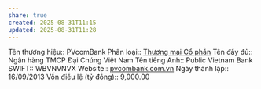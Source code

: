 ```yaml
---
share: true
created: 2025-08-31T11:15
updated: 2025-08-31T11:28
---
```

Tên thương hiệu:: PVcomBank
Phân loại:: [Thương mại Cổ phần](Th%C6%B0%C6%A1ng%20m%E1%BA%A1i%20C%E1%BB%95%20ph%E1%BA%A7n.md)
Tên đầy đủ:: Ngân hàng TMCP Đại Chúng Việt Nam
Tên tiếng Anh:: Public Vietnam Bank
SWIFT:: WBVNVNVX
Website:: [pvcombank.com.vn](pvcombank.com.vn)
Ngày thành lập:: 16/09/2013
Vốn điều lệ (tỷ đồng):: 9,000.00
